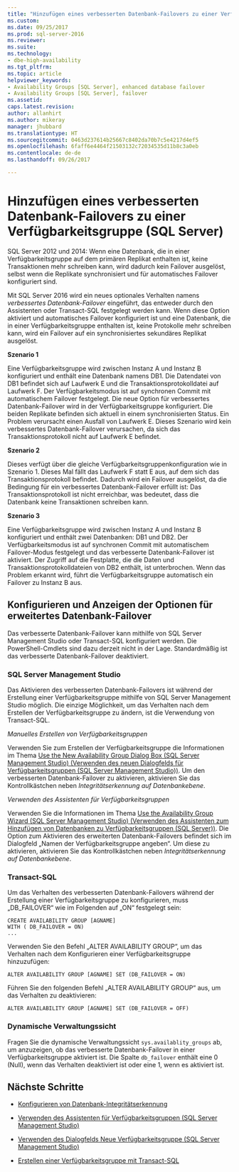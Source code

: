 ```yaml
---
title: "Hinzufügen eines verbesserten Datenbank-Failovers zu einer Verfügbarkeitsgruppe (SQL Server) | Microsoft-Dokumentation"
ms.custom: 
ms.date: 09/25/2017
ms.prod: sql-server-2016
ms.reviewer: 
ms.suite: 
ms.technology:
- dbe-high-availability
ms.tgt_pltfrm: 
ms.topic: article
helpviewer_keywords:
- Availability Groups [SQL Server], enhanced database failover
- Availability Groups [SQL Server], failover
ms.assetid: 
caps.latest.revision: 
author: allanhirt
ms.author: mikeray
manager: jhubbard
ms.translationtype: HT
ms.sourcegitcommit: 0463d237614b25667c8402da70b7c5e4217d4ef5
ms.openlocfilehash: 6faff6e4464f21503132c72034535d11b8c3a0eb
ms.contentlocale: de-de
ms.lasthandoff: 09/26/2017

---
```


# <a name="add-enhanced-database-failover-to-an-availability-group-sql-server"></a>Hinzufügen eines verbesserten Datenbank-Failovers zu einer Verfügbarkeitsgruppe (SQL Server)

SQL Server 2012 und 2014: Wenn eine Datenbank, die in einer Verfügbarkeitsgruppe auf dem primären Replikat enthalten ist, keine Transaktionen mehr schreiben kann, wird dadurch kein Failover ausgelöst, selbst wenn die Replikate synchronisiert und für automatisches Failover konfiguriert sind.

Mit SQL Server 2016 wird ein neues optionales Verhalten namens *verbessertes Datenbank-Failover* eingeführt, das entweder durch den Assistenten oder Transact-SQL festgelegt werden kann. Wenn diese Option aktiviert und automatisches Failover konfiguriert ist und eine Datenbank, die in einer Verfügbarkeitsgruppe enthalten ist, keine Protokolle mehr schreiben kann, wird ein Failover auf ein synchronisiertes sekundäres Replikat ausgelöst.

**Szenario 1**

Eine Verfügbarkeitsgruppe wird zwischen Instanz A und Instanz B konfiguriert und enthält eine Datenbank namens DB1. Die Datendatei von DB1 befindet sich auf Laufwerk E und die Transaktionsprotokolldatei auf Laufwerk F. Der Verfügbarkeitsmodus ist auf synchronen Commit mit automatischem Failover festgelegt. Die neue Option für verbessertes Datenbank-Failover wird in der Verfügbarkeitsgruppe konfiguriert. Die beiden Replikate befinden sich aktuell in einem synchronisierten Status. Ein Problem verursacht einen Ausfall von Laufwerk E. Dieses Szenario wird kein verbessertes Datenbank-Failover verursachen, da sich das Transaktionsprotokoll nicht auf Laufwerk E befindet.  

**Szenario 2**

Dieses verfügt über die gleiche Verfügbarkeitsgruppenkonfiguration wie in Szenario 1. Dieses Mal fällt das Laufwerk F statt E aus, auf dem sich das Transaktionsprotokoll befindet. Dadurch wird ein Failover ausgelöst, da die Bedingung für ein verbessertes Datenbank-Failover erfüllt ist: Das Transaktionsprotokoll ist nicht erreichbar, was bedeutet, dass die Datenbank keine Transaktionen schreiben kann.

**Szenario 3**

Eine Verfügbarkeitsgruppe wird zwischen Instanz A und Instanz B konfiguriert und enthält zwei Datenbanken: DB1 und DB2. Der Verfügbarkeitsmodus ist auf synchronen Commit mit automatischem Failover-Modus festgelegt und das verbesserte Datenbank-Failover ist aktiviert. Der Zugriff auf die Festplatte, die die Daten und Transaktionsprotokolldateien von DB2 enthält, ist unterbrochen. Wenn das Problem erkannt wird, führt die Verfügbarkeitsgruppe automatisch ein Failover zu Instanz B aus.

## <a name="configuring-and-viewing-the-enhanced-database-failover-option"></a>Konfigurieren und Anzeigen der Optionen für erweitertes Datenbank-Failover

Das verbesserte Datenbank-Failover kann mithilfe von SQL Server Management Studio oder Transact-SQL konfiguriert werden. Die PowerShell-Cmdlets sind dazu derzeit nicht in der Lage. Standardmäßig ist das verbesserte Datenbank-Failover deaktiviert.

### <a name="sql-server-management-studio"></a>SQL Server Management Studio

Das Aktivieren des verbesserten Datenbank-Failovers ist während der Erstellung einer Verfügbarkeitsgruppe mithilfe von SQL Server Management Studio möglich. Die einzige Möglichkeit, um das Verhalten nach dem Erstellen der Verfügbarkeitsgruppe zu ändern, ist die Verwendung von Transact-SQL.

*Manuelles Erstellen von Verfügbarkeitsgruppen*

Verwenden Sie zum Erstellen der Verfügbarkeitsgruppe die Informationen im Thema [Use the New Availability Group Dialog Box (SQL Server Management Studio) (Verwenden des neuen Dialogfelds für Verfügbarkeitsgruppen (SQL Server Management Studio))](use-the-new-availability-group-dialog-box-sql-server-management-studio.md). Um den verbesserten Datenbank-Failover zu aktivieren, aktivieren Sie das Kontrollkästchen neben *Integritätserkennung auf Datenbankebene*.

*Verwenden des Assistenten für Verfügbarkeitsgruppen*

Verwenden Sie die Informationen im Thema [Use the Availability Group Wizard (SQL Server Management Studio) (Verwenden des Assistenten zum Hinzufügen von Datenbanken zu Verfügbarkeitsgruppen (SQL Server))](use-the-availability-group-wizard-sql-server-management-studio.md). Die Option zum Aktivieren des erweiterten Datenbank-Failovers befindet sich im Dialogfeld „Namen der Verfügbarkeitsgruppe angeben“. Um diese zu aktivieren, aktivieren Sie das Kontrollkästchen neben *Integritätserkennung auf Datenbankebene*.

### <a name="transact-sql"></a>Transact-SQL

Um das Verhalten des verbesserten Datenbank-Failovers während der Erstellung einer Verfügbarkeitsgruppe zu konfigurieren, muss „DB_FAILOVER“ wie im Folgenden auf „ON“ festgelegt sein:
```
CREATE AVAILABILITY GROUP [AGNAME]
WITH ( DB_FAILOVER = ON)
...
```
Verwenden Sie den Befehl „ALTER AVAILABILITY GROUP“, um das Verhalten nach dem Konfigurieren einer Verfügbarkeitsgruppe hinzuzufügen:
```
ALTER AVAILABILITY GROUP [AGNAME] SET (DB_FAILOVER = ON)
```
Führen Sie den folgenden Befehl „ALTER AVAILABILITY GROUP“ aus, um das Verhalten zu deaktivieren:
```
ALTER AVAILABILITY GROUP [AGNAME] SET (DB_FAILOVER = OFF)
```
### <a name="dynamic-management-view"></a>Dynamische Verwaltungssicht
Fragen Sie die dynamische Verwaltungssicht `sys.availablity_groups` ab, um anzuzeigen, ob das verbesserte Datenbank-Failover in einer Verfügbarkeitsgruppe aktiviert ist. Die Spalte `db_failover` enthält eine 0 (Null), wenn das Verhalten deaktiviert ist oder eine 1, wenn es aktiviert ist. 

## <a name="next-steps"></a>Nächste Schritte 

- [Konfigurieren von Datenbank-Integritätserkennung](sql-server-always-on-database-health-detection-failover-option.md)

- [Verwenden des Assistenten für Verfügbarkeitsgruppen (SQL Server Management Studio)](use-the-availability-group-wizard-sql-server-management-studio.md)

- [Verwenden des Dialogfelds Neue Verfügbarkeitsgruppe (SQL Server Management Studio)](use-the-new-availability-group-dialog-box-sql-server-management-studio.md)
 
- [Erstellen einer Verfügbarkeitsgruppe mit Transact-SQL](create-an-availability-group-transact-sql.md)


